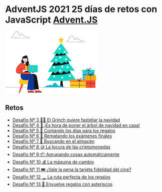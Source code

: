 # AdventJS 2021 25 días de retos con JavaScript [Advent.JS](https://2021.adventjs.dev/)

<div>
  <img height="200" src="./../logo.svg" />
</div>

## Retos

  - [Desafío Nº 3 🧟‍♂️ El Grinch quiere fastidiar la navidad](./AJS-2021/../03/enunciado.md)
  - [Desafío Nº 4 🎄 ¡Es hora de poner el árbol de navidad en casa!](./AJS-2021/../04/enunciado.md)
  - [Desafío Nº 5 📆 Contando los días para los regalos](./AJS-2021/../05/enunciado.md)
  - [Desafío Nº 6 📝 Rematando los exámenes finales](./AJS-2021/../06/enunciado.md)
  - [Desafío Nº 7 🏪 Buscando en el almacén](./AJS-2021/../07/enunciado.md)
  - [Desafío Nº 8 🪙 La locura de las criptomonedas](./AJS-2021/../08/enunciado.md)
  - [Desafío Nº 9 📦 Agrupando cosas automáticamente](./AJS-2021/../09/enunciado.md)
  - [Desafío Nº 10 💰 La máquina de cambio](./AJS-2021/../10/enunciado.md)
  - [Desafío Nº 11 🎟️ ¿Vale la pena la tarjeta fidelidad del cine?](./AJS-2021/../11/enunciado.md)
  - [Desafío Nº 12 🛷 La ruta perfecta de los regalos](./AJS-2021/../12/enunciado.md)
  - [Desafío Nº 13 🎁 Envuelve regalos con asteriscos](./AJS-2021/../13/enunciado.md)
